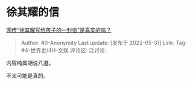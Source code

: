 # 徐其耀的信
[网传“徐其耀写给孩子的一封信”是真实的吗？](https://www.zhihu.com/question/525299232/answer/2508614208)

> Author: #0-Anonymity
> Last update: [发布于 2022-05-31]
> Link:
> Tag: #4-世界史/4H-文娱
> 评论区:
> 泛讨论:

内容纯属胡说八道。

不太可能是真的。
